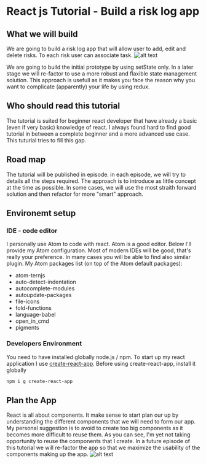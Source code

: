 # React js Tutorial - Build a risk log app

## What we will build
We are going to build a risk log app that will allow user to add, edit and delete risks. To each risk user can associate task.
![alt text](https://github.com/andreagulp/JS-Playground/blob/master/reactjs/risk-app-tutorial/img/risk-log-app-001.png)

We are going to build the initial prototype by using setState only. In a later stage we will re-factor to use a more robust and flaxible state management solution. This approach is usefull as it makes you face the reason why you want to complicate (apparently) your life by using redux.

## Who should read this tutorial
The tutorial is suited for beginner react developer that have already a basic (even if very basic) knowledge of react.
I always found hard to find good tutorial in between a complete beginner and a more advanced use case. This tuturial tries to fill this gap.

## Road map
The tutorial will be published in episode.
in each episode, we will try to details all the steps required.
The approach is to introduce as little concept at the time as possible.
In some cases, we will use the most straith forward solution and then refactor for more "smart" approach.

## Environemt setup

### IDE - code editor
I personally use Atom to code with react. Atom is a good editor. Below I'll provide my Atom configuration. 
Most of modern IDEs will be good, that's really your preference. In many cases you will be able to find also similar plugin.
My Atom packages list (on top of the Atom default packages):
  - atom-ternjs
  - auto-detect-indentation
  - autocomplete-modules
  - autoupdate-packages
  - file-icons
  - fold-functions
  - language-babel
  - open_in_cmd
  - pigments

### Developers Environment
You need to have installed globally node.js / npm. 
To start up my react application I use [create-react-app](https://github.com/facebookincubator/create-react-app).
Before using create-react-app, install it globally
```sh
npm i g create-react-app
```

## Plan the App
React is all about components. It make sense to start plan our up by understanding the different components that we will need to form our app.
My personal suggestion is to avoid to create too big components as it becomes more difficult to reuse them.
As you can see, I'm yet not taking opportunity to reuse the components that I create. In a future episode of this tutorial we will re-factor the app so that we maximize the usability of the components making up the app.
![alt text](https://github.com/andreagulp/JS-Playground/blob/master/reactjs/risk-app-tutorial/img/risk-log-app-components-002.png)




